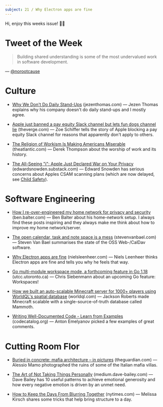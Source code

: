 ```yaml
---
subject: 21 / Why Electron apps are fine
---
```


Hi, enjoy this weeks issue! 🙌🏻

# Tweet of the Week

> Building shared understanding is some of the most undervalued work in software development.

— [@norootcause](https://twitter.com/norootcause/status/1431130576723922946)

# Culture

-   [Why We Don't Do Daily Stand-Ups](https://jezenthomas.com/why-we-dont-do-daily-stand-ups-at-supercede/) (jezenthomas.com) — Jezen Thomas explains why his company doesn't do daily stand-ups and I mostly agree.
    
-   [Apple just banned a pay equity Slack channel but lets fun dogs channel lie](https://www.theverge.com/2021/8/31/22650751/apple-bans-pay-equity-slack-channel) (theverge.com) — Zoe Schiffer tells the story of Apple blocking a pay equity Slack channel for reasons that apparently don't apply to others.
    
-   [The Religion of Workism Is Making Americans Miserable](https://www.theatlantic.com/ideas/archive/2019/02/religion-workism-making-americans-miserable/583441/) (theatlantic.com) — Derek Thompson about the worship of work and its history.
    
-   [The All-Seeing "i": Apple Just Declared War on Your Privacy](https://edwardsnowden.substack.com/p/all-seeing-i) (edwardsnowden.substack.com) — Edward Snowden has serious concerns about Apples CSAM scanning plans (which are now delayed, see [Child Safety](https://www.apple.com/child-safety/)).
    

# Software Engineering

-   [How I re-over-engineered my home network for privacy and security](https://ben.balter.com/2021/09/01/how-i-re-over-engineered-my-home-network/) (ben.balter.com) — Ben Balter about his home-network setup. I always find these posts inspiring and they always make me think about how to improve my home network/server.
    
-   [The open calendar, task and note space is a mess](https://stevenvanbael.com/open-calendar-task-space-is-a-mess) (stevenvanbael.com) — Steven Van Bael summarises the state of the OSS Web-/CalDav software.
    
-   [Why Electron apps are fine](https://nielsleenheer.com/articles/2021/why-electron-apps-are-fine/) (nielsleenheer.com) — Niels Leenheer thinks Electron apps are fine and tells you why he feels that way.
    
-   [Go multi-module workspace mode, a forthcoming feature in Go 1.18](https://utcc.utoronto.ca/~cks/space/blog/programming/GoWorkspacesComing) (utcc.utoronto.ca) — Chris Siebenmann about an upcoming Go feature: Workspaces!
    
-   [How we built an auto-scalable Minecraft server for 1000+ players using WorldQL's spatial database](https://www.worldql.com/posts/2021-08-worldql-scalable-minecraft/) (worldql.com) — Jackson Roberts made Minecraft scalable with a single-source-of-truth database called Mammoth.
    
-   [Writing Well-Documented Code - Learn from Examples](https://codecatalog.org/2021/09/04/well-documented-code.html) (codecatalog.org) — Anton Emelyanov picked a few examples of great comments.
    

# Cutting Room Flor

-   [Buried in concrete: mafia architecture – in pictures](https://www.theguardian.com/world/gallery/2021/jul/31/buried-in-concrete-mafia-architecture-in-pictures) (theguardian.com) — Alessio Mamo photographed the ruins of some of the Italian mafia villas.
    
-   [The Art of Not Taking Things Personally](https://medium.dave-bailey.com/the-art-of-not-taking-things-personally-b7a8395ce172) (medium.dave-bailey.com) — Dave Bailey has 10 useful patterns to achieve emotional generosity and how every negative emotion is driven by an unmet need.
    
-   [How to Keep the Days From Blurring Together](https://www.nytimes.com/2021/09/01/at-home/newsletter.html) (nytimes.com) — Melissa Kirsch shares some tricks that help bring structure to a day.
